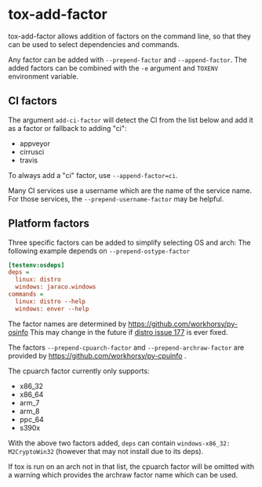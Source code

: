 # tox-add-factor

tox-add-factor allows addition of factors on the command line,
so that they can be used to select dependencies and commands.

Any factor can be added with `--prepend-factor` and `--append-factor`.
The added factors can be combined with the `-e` argument and
`TOXENV` environment variable.

## CI factors

The argument `add-ci-factor` will detect the CI from the list below and add
it as a factor or fallback to adding "ci":

- appveyor
- cirrusci
- travis

To always add a "ci" factor, use `--append-factor=ci`.

Many CI services use a username which are the name of the service name.
For those services, the `--prepend-username-factor` may be helpful.

## Platform factors

Three specific factors can be added to simplify selecting OS and arch:
The following example depends on `--prepend-ostype-factor`

```ini
[testenv:osdeps]
deps =
  linux: distro
  windows: jaraco.windows
commands =
  linux: distro --help
  windows: enver --help
```

The factor names are determined by https://github.com/workhorsy/py-osinfo
This may change in the future if
[distro issue 177](https://github.com/nir0s/distro/issues/177)
is ever fixed.

The factors `--prepend-cpuarch-factor` and `--prepend-archraw-factor`
are provided by https://github.com/workhorsy/py-cpuinfo .

The cpuarch factor currently only supports:

- x86_32
- x86_64
- arm_7
- arm_8
- ppc_64
- s390x

With the above two factors added, `deps` can contain
`windows-x86_32: M2CryptoWin32` (however that may not install due to its deps).

If tox is run on an arch not in that list, the cpuarch factor will be omitted
with a warning which provides the archraw factor name which can be used.  
